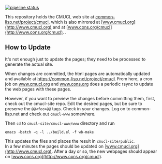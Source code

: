 [![pipeline status](https://gitlab.common-lisp.net/cmucl/cmucl-site/badges/master/pipeline.svg)](https://gitlab.common-lisp.net/cmucl/cmucl-site/commits/master)

This repository holds the CMUCL web site at
[common-lisp.net/project/cmucl](http://common-lisp.net/project/cmucl),
which is also mirrored at [www.cmucl.org](http://www.cmucl.org) and at
[www.cons.org/cmucl](http://www.cons.org/cmucl).  .

## How to Update
It's not enough just to update the pages; they need to be processed to
generate the actual site.

When changes are committed, the html pages are automatically updated
and available at https://common-lisp.net/project/cmucl.  From
here, a cron job on www.cmucl.org and www.cons.org does a periodic
rsync to update the web pages with these pages.

However, if you want to preview the changes before committing them,
first, check out the cmucl-site repo.  Edit the desired pages, but be
sure to preserve the `@@<foo>@@` tags.  Check in your changes.  Log on
to common-lisp.net and check out `cmucl-www` somewhere.

Then `cd` to `cmucl-site/cmucl-www/www` directory and run

    emacs -batch -q -l ../build.el -f wb-make

This updates the files and places the result in `cmucl-site/public`.  
In a few minutes the pages should be updated on
[www.cmucl.org](http://www.cmucl.org).  After a day or so, the new
webpages should appear on [www.cons.org](http://www.cons.org/cmucl).
